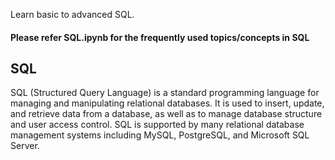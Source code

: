 Learn basic to advanced SQL.<br>
#### Please refer SQL.ipynb for the frequently used topics/concepts in SQL

## SQL
SQL (Structured Query Language) is a standard programming language for managing and manipulating relational databases. It is used to insert, update, and retrieve data from a database, as well as to manage database structure and user access control. SQL is supported by many relational database management systems including MySQL, PostgreSQL, and Microsoft SQL Server.
